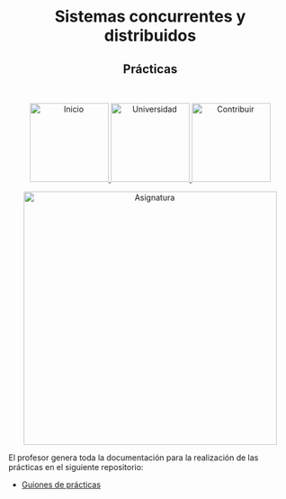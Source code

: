<h1 align="center"> Sistemas concurrentes y distribuidos </h1> 
<h2 align="center"> Prácticas </h2><br>
<p align="center">
          <a 		href="../../../../../README.md">
  <img alt="Inicio" title="Inicio" src="../../../../../imagenes/boton-inicio.png" width="140">
  </a>
      <a 		href="../../../../README.md">
  <img alt="Universidad" title="Universidad" src="../../../../../imagenes/boton-universidad.png" width="140">
  </a>
        <a 		href="../../../../../doc/CONTRIBUIR.md">
  <img alt="Contribuir" title="Contribuir" src="../../../../../imagenes/boton-contribuir.png" width="140">
  </a>
</p>
<p align="center">
    <img alt="Asignatura" title="Asignatura" src="../../../../../imagenes/asignatura.png" width="450">
</p>




El profesor genera toda la documentación para la realización de las prácticas en el siguiente repositorio:

* [Guiones de prácticas](https://gitlab.com/ssccdd)

